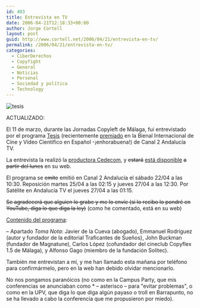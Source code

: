 ```yaml
---
id: 403
title: Entrevista en TV
date: 2006-04-21T12:18:33+00:00
author: Jorge Cortell
layout: post
guid: http://www.cortell.net/2006/04/21/entrevista-en-tv/
permalink: /2006/04/21/entrevista-en-tv/
categories:
  - CiberDerechos
  - Copyfight
  - General
  - Noticias
  - Personal
  - Sociedad y polí­tica
  - Technology
---
```

![tesis](http://www.cedecom.es/imagenes/logo.gif)
  
ACTUALIZADO:
  
El 11 de marzo, durante las Jornadas Copyleft de Málaga, fui entrevistado por el programa [Tesis](http://www.canalsur.es/PROGRAMAS/canal2/programas_canal2/tesis/tesis_proximo_programa_con_imagenes.htm) (recientemente [premiado](http://www.cedecom.es/default.asp?s=ampnot&id=80) en la Bienal Internacional de Cine y Ví­deo Cientí­fico en Español -¡enhorabuena!) de Canal 2 Andalucí­a TV.

La entrevista la realizó la [productora Cedecom](http://www.cedecom.es), y <s>estará</s> [está disponible](http://www.cedecom.es/documental/ver_video.asp?idProducto=104) <s>a partir del lunes</s> en su web.

El programa se <s>emite</s> emitió en Canal 2 Andalucí­a el sábado 22/04 a las 10:30. Reposición martes 25/04 a las 02:15 y jueves 27/04 a las 12:30. Por Satélite en Andalucí­a TV el jueves 27/04 a las 01:15.

<s>Se agradecerá que alguien lo grabe y me lo enví­e (si lo recibo lo pondré en YouTube, diga lo que diga la ley)</s> (como he comentado, está en su web)

[Contenido del programa](http://www.cedecom.es/default.asp?s=ampnot&id=92):
  
– Apartado _Toma Nota_: Javier de la Cueva (abogado), Emmanuel Rodrí­guez (autor y fundador de la editorial Traficantes de Sueños), John Buckman (fundador de Magnatune), Carlos López (cofundador del cineclub Copyflex 1.5 de Málaga), y Alfonso Gago (miembro de la fundación Solitec).

También me entrevistan a mí­, y me han llamado esta mañana por teléfono para confirmármelo, pero en la web han debido olvidar mencionarlo.

No nos pongamos paranóicos (no como en la Campus Party, que mis conferencias se anunciaban como * – asterisco – para "evitar problemas", o como en la UPV, que diga lo que diga algún payaso o troll en Barrapunto, no se ha llevado a cabo la conferencia que me propusieron por miedo).